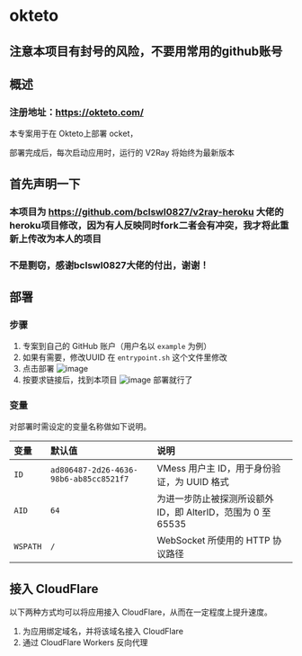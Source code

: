 # okteto 
 

## 注意本项目有封号的风险，不要用常用的github账号

## 概述

### 注册地址：https://okteto.com/
本专案用于在 Okteto上部署 ocket，

部署完成后，每次启动应用时，运行的 V2Ray 将始终为最新版本

## 首先声明一下

### 本项目为 https://github.com/bclswl0827/v2ray-heroku 大佬的heroku项目修改，因为有人反映同时fork二者会有冲突，我才将此重新上传改为本人的项目
### 不是剽窃，感谢bclswl0827大佬的付出，谢谢！

## 部署

### 步骤

 1.  专案到自己的 GitHub 账户（用户名以 `example` 为例）
 2. 如果有需要，修改UUID  在  `entrypoint.sh` 这个文件里修改
 3. 点击部署 ![image](https://user-images.githubusercontent.com/89477009/133904828-38ef592c-ece3-45e7-a85e-812af23b756a.png)
 4. 按要求链接后，找到本项目 ![image](https://user-images.githubusercontent.com/89477009/133905123-d40e3b72-49a5-46ca-9755-995f15dd49e5.png)  部署就行了

 

### 变量

对部署时需设定的变量名称做如下说明。

| 变量 | 默认值 | 说明 |
| :--- | :--- | :--- |
| `ID` | `ad806487-2d26-4636-98b6-ab85cc8521f7` | VMess 用户主 ID，用于身份验证，为 UUID 格式 |
| `AID` | `64` | 为进一步防止被探测所设额外 ID，即 AlterID，范围为 0 至 65535 |
| `WSPATH` | `/` | WebSocket 所使用的 HTTP 协议路径 |

## 接入 CloudFlare

以下两种方式均可以将应用接入 CloudFlare，从而在一定程度上提升速度。

 1. 为应用绑定域名，并将该域名接入 CloudFlare
 2. 通过 CloudFlare Workers 反向代理


